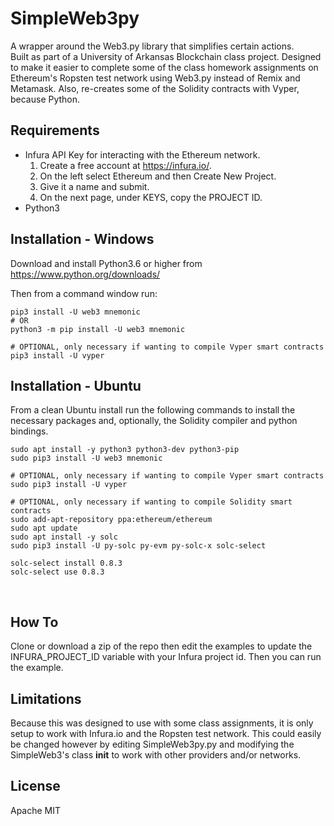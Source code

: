 # SimpleWeb3py
A wrapper around the Web3.py library that simplifies certain actions.  
Built as part of a University of Arkansas Blockchain class project.  Designed to make it easier to complete some of the class homework assignments on Ethereum's Ropsten test network using Web3.py instead of Remix and Metamask.  Also, re-creates some of the Solidity contracts with Vyper, because Python.


## Requirements
* Infura API Key for interacting with the Ethereum network.
    1. Create a free account at https://infura.io/.  
    2. On the left select Ethereum and then Create New Project.
    3. Give it a name and submit. 
    4. On the next page, under KEYS, copy the PROJECT ID.
* Python3

## Installation - Windows
Download and install Python3.6 or higher from https://www.python.org/downloads/

Then from a command window run:
```
pip3 install -U web3 mnemonic
# OR
python3 -m pip install -U web3 mnemonic

# OPTIONAL, only necessary if wanting to compile Vyper smart contracts
pip3 install -U vyper
```


## Installation - Ubuntu
From a clean Ubuntu install run the following commands to install the necessary packages and, optionally, the Solidity compiler and python bindings.
```
sudo apt install -y python3 python3-dev python3-pip
sudo pip3 install -U web3 mnemonic

# OPTIONAL, only necessary if wanting to compile Vyper smart contracts
sudo pip3 install -U vyper

# OPTIONAL, only necessary if wanting to compile Solidity smart contracts
sudo add-apt-repository ppa:ethereum/ethereum
sudo apt update
sudo apt install -y solc
sudo pip3 install -U py-solc py-evm py-solc-x solc-select

solc-select install 0.8.3
solc-select use 0.8.3
```
<br/>

## How To
Clone or download a zip of the repo then edit the examples to update the INFURA_PROJECT_ID variable with your Infura project id.  Then you can run the example. 

## Limitations
Because this was designed to use with some class assignments, it is only setup to work with Infura.io and the Ropsten test network.  This could easily be changed however by editing SimpleWeb3py.py and modifying the SimpleWeb3's class __init__ to work with other providers and/or networks. 

## License
Apache MIT
